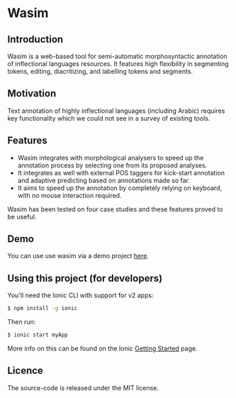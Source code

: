 Wasim
=====================

## Introduction
Wasim is a web-based tool for semi-automatic morphosyntactic annotation of inflectional languages resources. It features high flexibility in segmenting tokens, editing, diacritizing, and labelling tokens and segments. 

## Motivation
Text annotation of highly inflectional languages (including Arabic) requires key functionality which we could not see in a survey of existing tools. 

## Features
- Wasim integrates with morphological analysers to speed up the annotation process by selecting one from its proposed analyses. 
- It integrates as well with external POS taggers for kick-start annotation and adaptive predicting based on annotations made so far. 
- It aims to speed up the annotation by completely relying on keyboard, with no mouse interaction required. 

Wasim has been tested on four case studies and these features proved to be useful.

## Demo
You can use use wasim via a demo project [here](http://a.al-osaimy.com/wasim/index.html#/nav/n4/docs/test/85a86bea0cff860c343e5c9b83381e2e).

## Using this project (for developers)

You'll need the Ionic CLI with support for v2 apps:

```bash
$ npm install -g ionic
```

Then run:

```bash
$ ionic start myApp
```

More info on this can be found on the Ionic [Getting Started](http://ionicframework.com/docs/v2/getting-started/) page.

## Licence
The source-code is released under the MIT license. 
